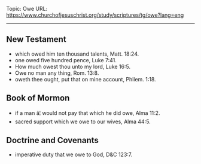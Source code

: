 Topic: Owe
URL: https://www.churchofjesuschrist.org/study/scriptures/tg/owe?lang=eng

---

## New Testament

- which owed him ten thousand talents, Matt. 18:24.
- one owed five hundred pence, Luke 7:41.
- How much owest thou unto my lord, Luke 16:5.
- Owe no man any thing, Rom. 13:8.
- oweth thee ought, put that on mine account, Philem. 1:18.

## Book of Mormon

- if a man â¦ would not pay that which he did owe, Alma 11:2.
- sacred support which we owe to our wives, Alma 44:5.

## Doctrine and Covenants

- imperative duty that we owe to God, D&C 123:7.

